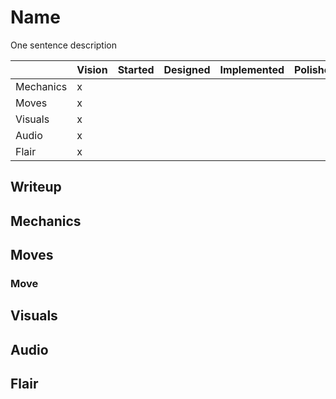 # Name
One sentence description

|           | Vision | Started | Designed | Implemented | Polished |
| --------- | ------ | ------- | -------- | ----------- | -------- |
| Mechanics | x      |         |          |             |          |
| Moves     | x      |         |          |             |          |
| Visuals   | x      |         |          |             |          |
| Audio     | x      |         |          |             |          |
| Flair     | x      |         |          |             |          |

## Writeup

## Mechanics

## Moves

### Move

## Visuals

## Audio

## Flair
